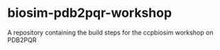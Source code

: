 # biosim-pdb2pqr-workshop
A repository containing the build steps for the ccpbiosim workshop on PDB2PQR
